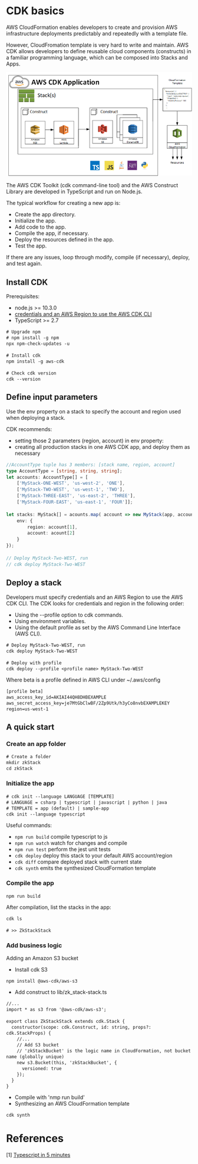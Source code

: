 # CDK basics

AWS CloudFormation enables developers to create and provision AWS infrastructure deployments predictably and repeatedly with a template file.

However, CloudFromation template is very hard to write and maintain. AWS CDK allows developers to define reusable cloud components (constructs) in a familiar programming language, which can be composed into Stacks and Apps.

![CDK architecture](/resources/img/cdkAppStacks.png)

The AWS CDK Toolkit (cdk command-line tool) and the AWS Construct Library are developed in TypeScript and run on Node.js.

The typical workflow for creating a new app is:
- Create the app directory.
- Initialize the app.
- Add code to the app.
- Compile the app, if necessary.
- Deploy the resources defined in the app.
- Test the app.

If there are any issues, loop through modify, compile (if necessary), deploy, and test again.

## Install CDK

Prerequisites:
- node.js >= 10.3.0
- [credentials and an AWS Region to use the AWS CDK CLI](https://docs.aws.amazon.com/cdk/latest/guide/getting_started.html#getting_started_credentials)
- TypeScript >= 2.7

``` shell
# Upgrade npm
# npm install -g npm
npx npm-check-updates -u

# Install cdk
npm install -g aws-cdk

# Check cdk version
cdk --version
```

## Define input parameters

Use the env property on a stack to specify the account and region used when deploying a stack.

CDK recommends:
- setting those 2 parameters (region, account) in env property:
- creating all production stacks in one AWS CDK app, and deploy them as necessary

```typescript
//AccountType tuple has 3 members: [stack name, region, account]
type AccountType = [string, string, string];
let accounts: AccountType[] = [
    ['MyStack-ONE-WEST', 'us-west-2', 'ONE'], 
    ['MyStack-TWO-WEST', 'us-west-1', 'TWO'],
    ['MyStack-THREE-EAST', 'us-east-2', 'THREE'],
    ['MyStack-FOUR-EAST', 'us-east-1', 'FOUR']];

let stacks: MyStack[] = acounts.map( account => new MyStack(app, account[0], {
    env: {
        region: account[1],
        account: acount[2] 
    } 
});

// Deploy MyStack-Two-WEST, run
// cdk deploy MyStack-Two-WEST
```

## Deploy a stack

Developers must specify credentials and an AWS Region to use the AWS CDK CLI. The CDK looks for credentials and region in the following order:
- Using the --profile option to cdk commands.
- Using environment variables.
- Using the default profile as set by the AWS Command Line Interface (AWS CLI).

```shell
# Deploy MyStack-Two-WEST, run
cdk deploy MyStack-Two-WEST

# Deploy with profile
cdk deploy --profile <profile name> MyStack-Two-WEST
```

Where beta is a profile defined in AWS CLI under ~/.aws/config
```
[profile beta]
aws_access_key_id=AKIAI44QH8DHBEXAMPLE
aws_secret_access_key=je7MtGbClwBF/2Zp9Utk/h3yCo8nvbEXAMPLEKEY
region=us-west-1
```

## A quick start

### Create an app folder

```
# Create a folder
mkdir zkStack
cd zkStack
```

### Initialize the app

```
# cdk init --language LANGUAGE [TEMPLATE]
# LANGUAGE = csharp | typescript | javascript | python | java
# TEMPLATE = app (default) | sample-app
cdk init --language typescript
```

Useful commands:
 * `npm run build`   compile typescript to js
 * `npm run watch`   watch for changes and compile
 * `npm run test`    perform the jest unit tests
 * `cdk deploy`      deploy this stack to your default AWS account/region
 * `cdk diff`        compare deployed stack with current state
 * `cdk synth`       emits the synthesized CloudFormation template

### Compile the app

```
npm run build
```

After compilation, list the stacks in the app:
```
cdk ls

# >> ZkStackStack
```

### Add business logic

Adding an Amazon S3 bucket
- Install cdk S3
```
npm install @aws-cdk/aws-s3
``` 
- Add construct to lib/zk_stack-stack.ts
```
//...
import * as s3 from '@aws-cdk/aws-s3';

export class ZkStackStack extends cdk.Stack {
  constructor(scope: cdk.Construct, id: string, props?: cdk.StackProps) {
    //...
    // Add S3 bucket
    // 'zkStackBucket' is the logic name in CloudFormation, not bucket name (globally unique)
    new s3.Bucket(this, 'zkStackBucket', {
      versioned: true
    });
  }
}
```
- Compile with 'nmp run build'
- Synthesizing an AWS CloudFormation template
```
cdk synth
```

# References
\[1\] [Typescript in 5 minutes](https://www.typescriptlang.org/docs/handbook/typescript-in-5-minutes.html)

